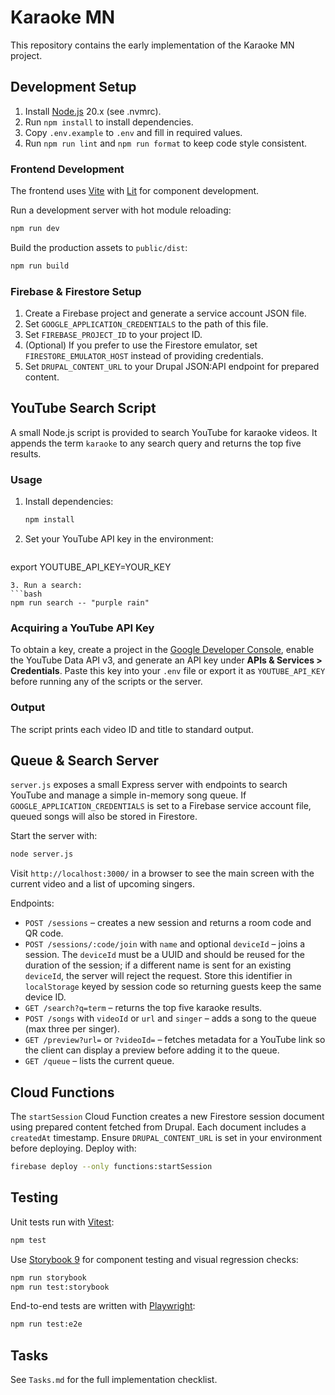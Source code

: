 # Karaoke MN

This repository contains the early implementation of the Karaoke MN project.

## Development Setup

1. Install [Node.js](https://nodejs.org/) 20.x (see .nvmrc).
2. Run `npm install` to install dependencies.
3. Copy `.env.example` to `.env` and fill in required values.
4. Run `npm run lint` and `npm run format` to keep code style consistent.

### Frontend Development

The frontend uses [Vite](https://vitejs.dev/) with [Lit](https://lit.dev/) for component development.

Run a development server with hot module reloading:

```bash
npm run dev
```

Build the production assets to `public/dist`:

```bash
npm run build
```

### Firebase & Firestore Setup

1. Create a Firebase project and generate a service account JSON file.
2. Set `GOOGLE_APPLICATION_CREDENTIALS` to the path of this file.
3. Set `FIREBASE_PROJECT_ID` to your project ID.
4. (Optional) If you prefer to use the Firestore emulator, set
   `FIRESTORE_EMULATOR_HOST` instead of providing credentials.
5. Set `DRUPAL_CONTENT_URL` to your Drupal JSON:API endpoint for prepared content.

## YouTube Search Script

A small Node.js script is provided to search YouTube for karaoke videos.
It appends the term `karaoke` to any search query and returns the top five results.

### Usage

1. Install dependencies:
   ```bash
   npm install
   ```
2. Set your YouTube API key in the environment:
   ```bash
  export YOUTUBE_API_KEY=YOUR_KEY
  ```
3. Run a search:
  ```bash
  npm run search -- "purple rain"
  ```

### Acquiring a YouTube API Key
To obtain a key, create a project in the [Google Developer Console](https://console.developers.google.com/), enable the YouTube Data API v3, and generate an API key under **APIs & Services \> Credentials**. Paste this key into your `.env` file or export it as `YOUTUBE_API_KEY` before running any of the scripts or the server.

### Output
The script prints each video ID and title to standard output.

## Queue & Search Server

`server.js` exposes a small Express server with endpoints to search YouTube and
manage a simple in-memory song queue. If `GOOGLE_APPLICATION_CREDENTIALS` is set
to a Firebase service account file, queued songs will also be stored in
Firestore.

Start the server with:
```bash
node server.js
```

Visit `http://localhost:3000/` in a browser to see the main screen with the
current video and a list of upcoming singers.

Endpoints:
- `POST /sessions` – creates a new session and returns a room code and QR code.
 - `POST /sessions/:code/join` with `name` and optional `deviceId` – joins a
    session. The `deviceId` must be a UUID and should be reused for the duration
    of the session; if a different name is sent for an existing `deviceId`, the
    server will reject the request. Store this identifier in `localStorage` keyed
    by session code so returning guests keep the same device ID.
- `GET /search?q=term` – returns the top five karaoke results.
- `POST /songs` with `videoId` or `url` and `singer` – adds a song to the queue
  (max three per singer).
- `GET /preview?url=` or `?videoId=` – fetches metadata for a YouTube link so
  the client can display a preview before adding it to the queue.
- `GET /queue` – lists the current queue.

## Cloud Functions

The `startSession` Cloud Function creates a new Firestore session document using
prepared content fetched from Drupal. Each document includes a `createdAt`
timestamp. Ensure `DRUPAL_CONTENT_URL` is set in your environment before
deploying. Deploy with:

```bash
firebase deploy --only functions:startSession
```

## Testing

Unit tests run with [Vitest](https://vitest.dev/):

```bash
npm test
```

Use [Storybook 9](https://storybook.js.org/) for component testing and visual regression checks:

```bash
npm run storybook
npm run test:storybook
```

End-to-end tests are written with [Playwright](https://playwright.dev/):

```bash
npm run test:e2e
```

## Tasks
See `Tasks.md` for the full implementation checklist.
